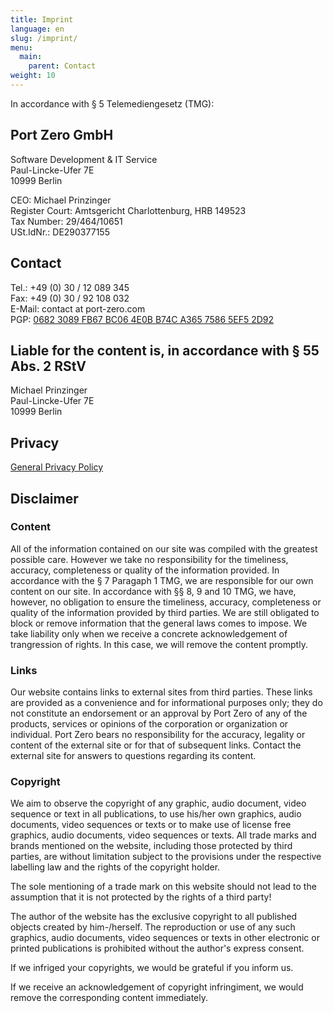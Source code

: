 ```yaml
---
title: Imprint
language: en
slug: /imprint/
menu:
  main:
    parent: Contact
weight: 10
---
```


In accordance with § 5 Telemediengesetz (TMG):

## Port Zero GmbH

Software Development & IT Service\
Paul-Lincke-Ufer 7E\
10999 Berlin

CEO: Michael Prinzinger\
Register Court: Amtsgericht Charlottenburg, HRB 149523\
Tax Number: 29/464/10651\
USt.IdNr.: DE290377155

## Contact

Tel.: +49 (0) 30 / 12 089 345\
Fax: +49 (0) 30 / 92 108 032\
E-Mail: contact at port-zero.com\
PGP: [0682 3089 FB67 BC06 4E0B B74C A365 7586 5EF5 2D92](/pubkey.asc)

## Liable for the content is, in accordance with § 55 Abs. 2 RStV

Michael Prinzinger\
Paul-Lincke-Ufer 7E\
10999 Berlin

## Privacy

[General Privacy Policy](/contact/privacypolicy/)

## Disclaimer

### Content

All of the information contained on our site was compiled with the greatest possible care. However we take no responsibility for the timeliness, accuracy, completeness or quality of the information provided. In accordance with the § 7 Paragaph 1 TMG, we are responsible for our own content on our site. In accordance with §§ 8, 9 and 10 TMG, we have, however, no obligation to ensure the timeliness, accuracy, completeness or quality of the information provided by third parties. We are still obligated to block or remove information that the general laws comes to impose. We take liability only when we receive a concrete acknowledgement of trangression of rights. In this case, we will remove the content promptly.

### Links

Our website contains links to external sites from third parties. These links are provided as a convenience and for informational purposes only; they do not constitute an endorsement or an approval by Port Zero of any of the products, services or opinions of the corporation or organization or individual. Port Zero bears no responsibility for the accuracy, legality or content of the external site or for that of subsequent links. Contact the external site for answers to questions regarding its content.

### Copyright

We aim to observe the copyright of any graphic, audio document, video sequence or text in all publications, to use his/her own graphics, audio documents, video sequences or texts or to make use of license free graphics, audio documents, video sequences or texts.
All trade marks and brands mentioned on the website, including those protected by third parties, are without limitation subject to the provisions under the respective labelling law and the rights of the copyright holder.

The sole mentioning of a trade mark on this website should not lead to the assumption that it is not protected by the rights of a third party!

The author of the website has the exclusive copyright to all published objects created by him-/herself.
The reproduction or use of any such graphics, audio documents, video sequences or texts in other electronic or printed publications is prohibited without the author's express consent.

If we infriged your copyrights, we would be grateful if you inform us.

If we receive an acknowledgement of copyright infringiment, we would remove the corresponding content immediately.
